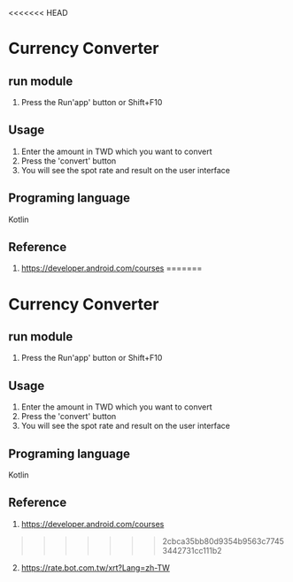 <<<<<<< HEAD
# Currency Converter
## run module
1. Press the Run'app' button or Shift+F10

## Usage
1. Enter the amount in TWD which you want to convert
2. Press the 'convert' button
3. You will see the spot rate and result on the user interface

## Programing language
Kotlin

## Reference
1. https://developer.android.com/courses
=======
# Currency Converter
## run module
1. Press the Run'app' button or Shift+F10

## Usage
1. Enter the amount in TWD which you want to convert
2. Press the 'convert' button
3. You will see the spot rate and result on the user interface

## Programing language
Kotlin

## Reference
1. https://developer.android.com/courses
>>>>>>> 2cbca35bb80d9354b9563c77453442731cc111b2
2. https://rate.bot.com.tw/xrt?Lang=zh-TW